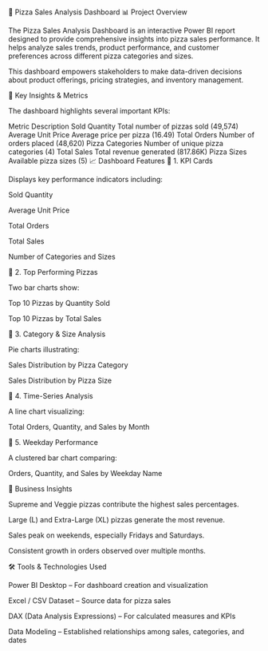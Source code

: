 🍕 Pizza Sales Analysis Dashboard
📊 Project Overview

The Pizza Sales Analysis Dashboard is an interactive Power BI report designed to provide comprehensive insights into pizza sales performance. It helps analyze sales trends, product performance, and customer preferences across different pizza categories and sizes.

This dashboard empowers stakeholders to make data-driven decisions about product offerings, pricing strategies, and inventory management.

🧩 Key Insights & Metrics

The dashboard highlights several important KPIs:

Metric	Description
Sold Quantity	Total number of pizzas sold (49,574)
Average Unit Price	Average price per pizza (16.49)
Total Orders	Number of orders placed (48,620)
Pizza Categories	Number of unique pizza categories (4)
Total Sales	Total revenue generated (817.86K)
Pizza Sizes	Available pizza sizes (5)
📈 Dashboard Features
🔹 1. KPI Cards

Displays key performance indicators including:

Sold Quantity

Average Unit Price

Total Orders

Total Sales

Number of Categories and Sizes

🔹 2. Top Performing Pizzas

Two bar charts show:

Top 10 Pizzas by Quantity Sold

Top 10 Pizzas by Total Sales

🔹 3. Category & Size Analysis

Pie charts illustrating:

Sales Distribution by Pizza Category

Sales Distribution by Pizza Size

🔹 4. Time-Series Analysis

A line chart visualizing:

Total Orders, Quantity, and Sales by Month

🔹 5. Weekday Performance

A clustered bar chart comparing:

Orders, Quantity, and Sales by Weekday Name

🧠 Business Insights

Supreme and Veggie pizzas contribute the highest sales percentages.

Large (L) and Extra-Large (XL) pizzas generate the most revenue.

Sales peak on weekends, especially Fridays and Saturdays.

Consistent growth in orders observed over multiple months.

🛠️ Tools & Technologies Used

Power BI Desktop – For dashboard creation and visualization

Excel / CSV Dataset – Source data for pizza sales

DAX (Data Analysis Expressions) – For calculated measures and KPIs

Data Modeling – Established relationships among sales, categories, and dates
